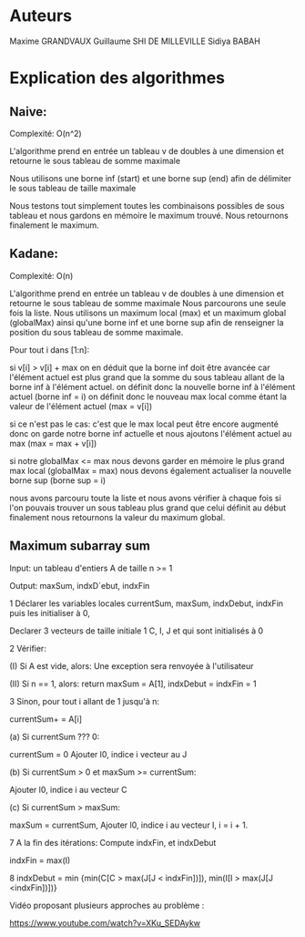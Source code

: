 # Auteurs 

Maxime GRANDVAUX
Guillaume SHI DE MILLEVILLE
Sidiya BABAH

# Explication des algorithmes

## Naive:

Complexité: O(n^2)

L'algorithme prend en entrée un tableau v de doubles à une dimension 
et retourne le sous tableau de somme maximale

Nous utilisons une borne inf (start) et une borne sup (end) afin de 
délimiter le sous tableau de taille maximale

Nous testons tout simplement toutes les combinaisons possibles de sous tableau
et nous gardons en mémoire le maximum trouvé.
Nous retournons finalement le maximum.



## Kadane:

Complexité: O(n)

L'algorithme prend en entrée un tableau v de doubles à une dimension 
et retourne le sous tableau de somme maximale
Nous parcourons une seule fois la liste.
Nous utilisons un maximum local (max) et un maximum global (globalMax) ainsi 
qu'une borne inf et une borne sup afin de renseigner la position du
sous tableau de somme maximale.

Pour tout i dans [1:n]:

si v[i] > v[i] + max
on en déduit que la borne inf doit être avancée car l'élément actuel est plus grand 
que la somme du sous tableau allant de la borne inf à l'élément actuel.
on définit donc la nouvelle borne inf à l'élément actuel (borne inf = i)
on définit donc le nouveau max local comme étant la valeur de l'élément actuel (max = v[i])

si ce n'est pas le cas:
c'est que le max local peut être encore augmenté donc on garde notre borne inf actuelle et 
nous ajoutons l'élément actuel au max (max = max + v[i])

si notre globalMax <= max
nous devons garder en mémoire le plus grand max local (globalMax = max)
nous devons également actualiser la nouvelle borne sup (borne sup = i)

nous avons parcouru toute la liste et nous avons vérifier à chaque fois si l'on
pouvais trouver un sous tableau plus grand que celui définit au début
finalement nous retournons la valeur du maximum global.


## Maximum subarray sum

Input: un tableau d'entiers A de taille n >= 1

Output: maxSum, indxD´ebut, indxFin

1 Déclarer les variables locales currentSum, maxSum, indxDebut, indxFin puis les initialiser à 0,

Declarer 3 vecteurs de taille initiale 1 C, I, J et qui sont initialisés à 0

2 Vérifier:

(I) Si A est vide, alors:
Une exception sera renvoyée à l'utilisateur

(II) Si n == 1, alors:
return maxSum = A[1], indxDebut  = indxFin = 1

3 Sinon, pour tout i allant de 1 jusqu'à n:

currentSum+ = A[i]

(a) Si currentSum ??? 0:

currentSum = 0
Ajouter l0, indice i vecteur au J

(b) Si currentSum > 0 et maxSum >= currentSum:

Ajouter l0, indice i au vecteur C

(c) Si currentSum > maxSum:

maxSum = currentSum, Ajouter l0, indice i au vecteur I, i = i + 1.

7 A la fin des itérations: Compute indxFin, et indxDebut

indxFin = max(I)

8 indxDebut = min {min(C[C > max(J[J < indxFin])]), min(I[I > max(J[J <indxFin])])}



Vidéo proposant plusieurs approches au problème :

https://www.youtube.com/watch?v=XKu_SEDAykw


